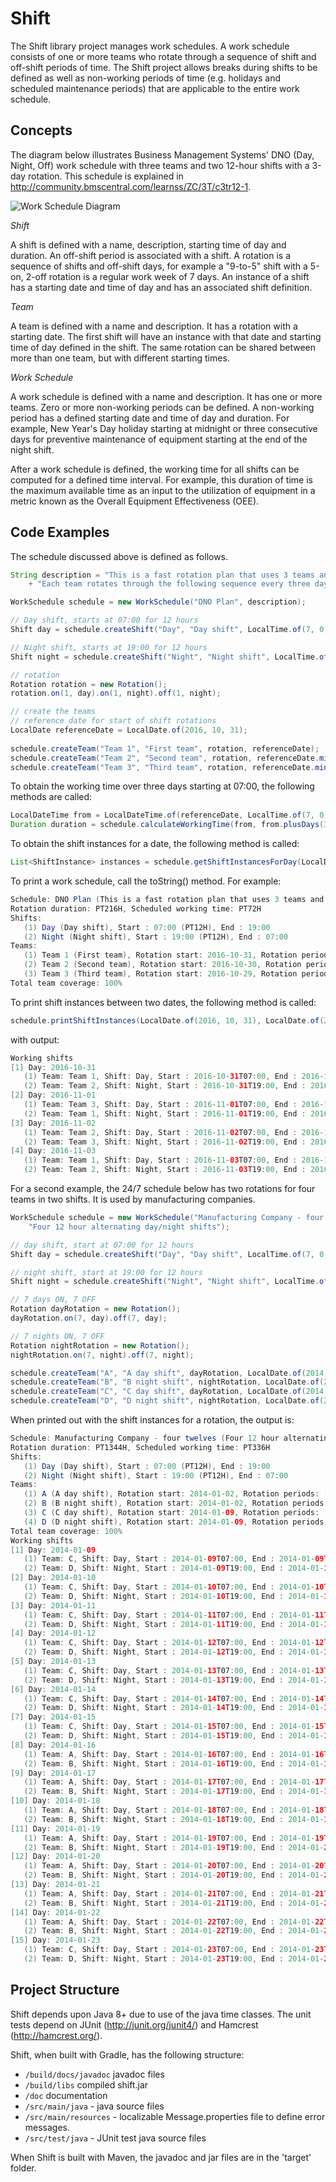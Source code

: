 # Shift
The Shift library project manages work schedules.  A work schedule consists of one or more teams who rotate through a sequence of shift and off-shift periods of time.  The Shift project allows breaks during shifts to be defined as well as non-working periods of time (e.g. holidays and scheduled maintenance periods) that are applicable to the entire work schedule.

## Concepts

The diagram below illustrates Business Management Systems' DNO (Day, Night, Off) work schedule with three teams and two 12-hour shifts with a 3-day rotation.  This schedule is explained in http://community.bmscentral.com/learnss/ZC/3T/c3tr12-1.

![Work Schedule Diagram](https://github.com/point85/shift/blob/master/doc/DNO.png)

*Shift*

A shift is defined with a name, description, starting time of day and duration.  An off-shift period is associated with a shift.  A rotation is a sequence of shifts and off-shift days, for example a "9-to-5" shift with a 5-on, 2-off rotation is a regular work week of 7 days.  An instance of a shift has a starting date and time of day and has an associated shift definition.

*Team*

A team is defined with a name and description.  It has a rotation with a starting date.  The first shift will have an instance with that date and starting time of day defined in the shift.  The same rotation can be shared between more than one team, but with different starting times.

*Work Schedule*

A work schedule is defined with a name and description.  It has one or more teams.  Zero or more non-working periods can be defined.  A non-working period has a defined starting date and time of day and duration.  For example, New Year's Day holiday starting at midnight or three consecutive days for preventive maintenance of equipment starting at the end of the night shift. 

After a work schedule is defined, the working time for all shifts can be computed for a defined time interval.  For example, this duration of time is the maximum available time as an input to the utilization of equipment in a metric known as the Overall Equipment Effectiveness (OEE).

## Code Examples
The schedule discussed above is defined as follows.

```java
String description = "This is a fast rotation plan that uses 3 teams and two 12-hr shifts to provide 24/7 coverage. "
	+ "Each team rotates through the following sequence every three days: 1 day shift, 1 night shift, and 1 day off.";

WorkSchedule schedule = new WorkSchedule("DNO Plan", description);

// Day shift, starts at 07:00 for 12 hours
Shift day = schedule.createShift("Day", "Day shift", LocalTime.of(7, 0, 0), Duration.ofHours(12));

// Night shift, starts at 19:00 for 12 hours
Shift night = schedule.createShift("Night", "Night shift", LocalTime.of(19, 0, 0), Duration.ofHours(12));

// rotation
Rotation rotation = new Rotation();
rotation.on(1, day).on(1, night).off(1, night);

// create the teams
// reference date for start of shift rotations
LocalDate referenceDate = LocalDate.of(2016, 10, 31);
	
schedule.createTeam("Team 1", "First team", rotation, referenceDate);
schedule.createTeam("Team 2", "Second team", rotation, referenceDate.minusDays(1));
schedule.createTeam("Team 3", "Third team", rotation, referenceDate.minusDays(2));

```
To obtain the working time over three days starting at 07:00, the following methods are called:

```java
LocalDateTime from = LocalDateTime.of(referenceDate, LocalTime.of(7, 0, 0));
Duration duration = schedule.calculateWorkingTime(from, from.plusDays(3));
```

To obtain the shift instances for a date, the following method is called:

```java
List<ShiftInstance> instances = schedule.getShiftInstancesForDay(LocalDate.of(2017, 3, 1)); 
```

To print a work schedule, call the toString() method.  For example:

```java
Schedule: DNO Plan (This is a fast rotation plan that uses 3 teams and two 12-hr shifts to provide 24/7 coverage. Each team rotates through the following sequence every three days: 1 day shift, 1 night shift, and 1 day off.)
Rotation duration: PT216H, Scheduled working time: PT72H
Shifts: 
   (1) Day (Day shift), Start : 07:00 (PT12H), End : 19:00
   (2) Night (Night shift), Start : 19:00 (PT12H), End : 07:00
Teams: 
   (1) Team 1 (First team), Rotation start: 2016-10-31, Rotation periods: [Day (on) , Night (on) , Night (off) ], Rotation duration: PT72H, Days in rotation: 3, Scheduled working time: PT24H, Percentage worked: 33.33%, Average hours worked per week: PT56H
   (2) Team 2 (Second team), Rotation start: 2016-10-30, Rotation periods: [Day (on) , Night (on) , Night (off) ], Rotation duration: PT72H, Days in rotation: 3, Scheduled working time: PT24H, Percentage worked: 33.33%, Average hours worked per week: PT56H
   (3) Team 3 (Third team), Rotation start: 2016-10-29, Rotation periods: [Day (on) , Night (on) , Night (off) ], Rotation duration: PT72H, Days in rotation: 3, Scheduled working time: PT24H, Percentage worked: 33.33%, Average hours worked per week: PT56H
Total team coverage: 100%
```

To print shift instances between two dates, the following method is called:

 ```java
schedule.printShiftInstances(LocalDate.of(2016, 10, 31), LocalDate.of(2016, 11, 3)));
```
with output:

```java
Working shifts
[1] Day: 2016-10-31
   (1) Team: Team 1, Shift: Day, Start : 2016-10-31T07:00, End : 2016-10-31T19:00
   (2) Team: Team 2, Shift: Night, Start : 2016-10-31T19:00, End : 2016-11-01T07:00
[2] Day: 2016-11-01
   (1) Team: Team 3, Shift: Day, Start : 2016-11-01T07:00, End : 2016-11-01T19:00
   (2) Team: Team 1, Shift: Night, Start : 2016-11-01T19:00, End : 2016-11-02T07:00
[3] Day: 2016-11-02
   (1) Team: Team 2, Shift: Day, Start : 2016-11-02T07:00, End : 2016-11-02T19:00
   (2) Team: Team 3, Shift: Night, Start : 2016-11-02T19:00, End : 2016-11-03T07:00
[4] Day: 2016-11-03
   (1) Team: Team 1, Shift: Day, Start : 2016-11-03T07:00, End : 2016-11-03T19:00
   (2) Team: Team 2, Shift: Night, Start : 2016-11-03T19:00, End : 2016-11-04T07:00
```
 
For a second example, the 24/7 schedule below has two rotations for four teams in two shifts.  It is used by manufacturing companies.

```java
WorkSchedule schedule = new WorkSchedule("Manufacturing Company - four twelves",
	"Four 12 hour alternating day/night shifts");

// day shift, start at 07:00 for 12 hours
Shift day = schedule.createShift("Day", "Day shift", LocalTime.of(7, 0, 0), Duration.ofHours(12));

// night shift, start at 19:00 for 12 hours
Shift night = schedule.createShift("Night", "Night shift", LocalTime.of(19, 0, 0), Duration.ofHours(12));

// 7 days ON, 7 OFF
Rotation dayRotation = new Rotation();
dayRotation.on(7, day).off(7, day);

// 7 nights ON, 7 OFF
Rotation nightRotation = new Rotation();
nightRotation.on(7, night).off(7, night);

schedule.createTeam("A", "A day shift", dayRotation, LocalDate.of(2014, 1, 2));
schedule.createTeam("B", "B night shift", nightRotation, LocalDate.of(2014, 1, 2));
schedule.createTeam("C", "C day shift", dayRotation, LocalDate.of(2014, 1, 9));
schedule.createTeam("D", "D night shift", nightRotation, LocalDate.of(2014, 1, 9));
```

When printed out with the shift instances for a rotation, the output is:

```java
Schedule: Manufacturing Company - four twelves (Four 12 hour alternating day/night shifts)
Rotation duration: PT1344H, Scheduled working time: PT336H
Shifts: 
   (1) Day (Day shift), Start : 07:00 (PT12H), End : 19:00
   (2) Night (Night shift), Start : 19:00 (PT12H), End : 07:00
Teams: 
   (1) A (A day shift), Rotation start: 2014-01-02, Rotation periods: [Day (on) , Day (on) , Day (on) , Day (on) , Day (on) , Day (on) , Day (on) , Day (off) , Day (off) , Day (off) , Day (off) , Day (off) , Day (off) , Day (off) ], Rotation duration: PT336H, Days in rotation: 14, Scheduled working time: PT84H, Percentage worked: 25%, Average hours worked per week: PT42H
   (2) B (B night shift), Rotation start: 2014-01-02, Rotation periods: [Night (on) , Night (on) , Night (on) , Night (on) , Night (on) , Night (on) , Night (on) , Night (off) , Night (off) , Night (off) , Night (off) , Night (off) , Night (off) , Night (off) ], Rotation duration: PT336H, Days in rotation: 14, Scheduled working time: PT84H, Percentage worked: 25%, Average hours worked per week: PT42H
   (3) C (C day shift), Rotation start: 2014-01-09, Rotation periods: [Day (on) , Day (on) , Day (on) , Day (on) , Day (on) , Day (on) , Day (on) , Day (off) , Day (off) , Day (off) , Day (off) , Day (off) , Day (off) , Day (off) ], Rotation duration: PT336H, Days in rotation: 14, Scheduled working time: PT84H, Percentage worked: 25%, Average hours worked per week: PT42H
   (4) D (D night shift), Rotation start: 2014-01-09, Rotation periods: [Night (on) , Night (on) , Night (on) , Night (on) , Night (on) , Night (on) , Night (on) , Night (off) , Night (off) , Night (off) , Night (off) , Night (off) , Night (off) , Night (off) ], Rotation duration: PT336H, Days in rotation: 14, Scheduled working time: PT84H, Percentage worked: 25%, Average hours worked per week: PT42H
Total team coverage: 100%
Working shifts
[1] Day: 2014-01-09
   (1) Team: C, Shift: Day, Start : 2014-01-09T07:00, End : 2014-01-09T19:00
   (2) Team: D, Shift: Night, Start : 2014-01-09T19:00, End : 2014-01-10T07:00
[2] Day: 2014-01-10
   (1) Team: C, Shift: Day, Start : 2014-01-10T07:00, End : 2014-01-10T19:00
   (2) Team: D, Shift: Night, Start : 2014-01-10T19:00, End : 2014-01-11T07:00
[3] Day: 2014-01-11
   (1) Team: C, Shift: Day, Start : 2014-01-11T07:00, End : 2014-01-11T19:00
   (2) Team: D, Shift: Night, Start : 2014-01-11T19:00, End : 2014-01-12T07:00
[4] Day: 2014-01-12
   (1) Team: C, Shift: Day, Start : 2014-01-12T07:00, End : 2014-01-12T19:00
   (2) Team: D, Shift: Night, Start : 2014-01-12T19:00, End : 2014-01-13T07:00
[5] Day: 2014-01-13
   (1) Team: C, Shift: Day, Start : 2014-01-13T07:00, End : 2014-01-13T19:00
   (2) Team: D, Shift: Night, Start : 2014-01-13T19:00, End : 2014-01-14T07:00
[6] Day: 2014-01-14
   (1) Team: C, Shift: Day, Start : 2014-01-14T07:00, End : 2014-01-14T19:00
   (2) Team: D, Shift: Night, Start : 2014-01-14T19:00, End : 2014-01-15T07:00
[7] Day: 2014-01-15
   (1) Team: C, Shift: Day, Start : 2014-01-15T07:00, End : 2014-01-15T19:00
   (2) Team: D, Shift: Night, Start : 2014-01-15T19:00, End : 2014-01-16T07:00
[8] Day: 2014-01-16
   (1) Team: A, Shift: Day, Start : 2014-01-16T07:00, End : 2014-01-16T19:00
   (2) Team: B, Shift: Night, Start : 2014-01-16T19:00, End : 2014-01-17T07:00
[9] Day: 2014-01-17
   (1) Team: A, Shift: Day, Start : 2014-01-17T07:00, End : 2014-01-17T19:00
   (2) Team: B, Shift: Night, Start : 2014-01-17T19:00, End : 2014-01-18T07:00
[10] Day: 2014-01-18
   (1) Team: A, Shift: Day, Start : 2014-01-18T07:00, End : 2014-01-18T19:00
   (2) Team: B, Shift: Night, Start : 2014-01-18T19:00, End : 2014-01-19T07:00
[11] Day: 2014-01-19
   (1) Team: A, Shift: Day, Start : 2014-01-19T07:00, End : 2014-01-19T19:00
   (2) Team: B, Shift: Night, Start : 2014-01-19T19:00, End : 2014-01-20T07:00
[12] Day: 2014-01-20
   (1) Team: A, Shift: Day, Start : 2014-01-20T07:00, End : 2014-01-20T19:00
   (2) Team: B, Shift: Night, Start : 2014-01-20T19:00, End : 2014-01-21T07:00
[13] Day: 2014-01-21
   (1) Team: A, Shift: Day, Start : 2014-01-21T07:00, End : 2014-01-21T19:00
   (2) Team: B, Shift: Night, Start : 2014-01-21T19:00, End : 2014-01-22T07:00
[14] Day: 2014-01-22
   (1) Team: A, Shift: Day, Start : 2014-01-22T07:00, End : 2014-01-22T19:00
   (2) Team: B, Shift: Night, Start : 2014-01-22T19:00, End : 2014-01-23T07:00
[15] Day: 2014-01-23
   (1) Team: C, Shift: Day, Start : 2014-01-23T07:00, End : 2014-01-23T19:00
   (2) Team: D, Shift: Night, Start : 2014-01-23T19:00, End : 2014-01-24T07:00
```

## Project Structure
Shift depends upon Java 8+ due to use of the java time classes.  The unit tests depend on JUnit (http://junit.org/junit4/) and Hamcrest (http://hamcrest.org/).

Shift, when built with Gradle, has the following structure:
 * `/build/docs/javadoc` javadoc files
 * `/build/libs` compiled shift.jar 
 * `/doc` documentation
 * `/src/main/java` - java source files
 * `/src/main/resources` - localizable Message.properties file to define error messages.
 * `/src/test/java` - JUnit test java source files 
 
When Shift is built with Maven, the javadoc and jar files are in the 'target' folder.
